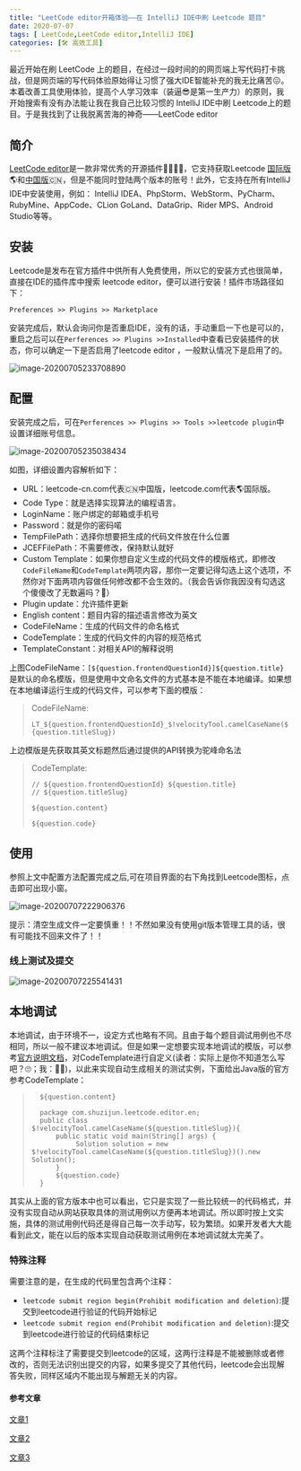 ```yaml
---
title: "LeetCode editor开箱体验——在 IntelliJ IDE中刷 Leetcode 题目"
date: 2020-07-07
tags: [ LeetCode,LeetCode editor,IntelliJ IDE]
categories: [🛠 高效工具]
---
```


最近开始在刷 LeetCode 上的题目，在经过一段时间的的网页端上写代码打卡挑战，但是网页端的写代码体验原始得让习惯了强大IDE智能补充的我无比痛苦😖。本着改善工具使用体验，提高个人学习效率（装逼😎是第一生产力）的原则，我开始搜索有没有办法能让我在我自己比较习惯的 IntelliJ IDE中刷 Leetcode上的题目。于是我找到了让我脱离苦海的神奇——LeetCode editor
<!-- more -->

## 简介

[LeetCode editor](https://github.com/shuzijun/leetcode-editor)是一款非常优秀的开源插件👍🏻👍🏻，它支持获取Leetcode [国际版](https://leetcode.com)🌎和[中国版](https://leetcode-cn.com)🇨🇳，但是不能同时登陆两个版本的账号！此外，它支持在所有IntelliJ IDE中安装使用，例如： IntelliJ IDEA、PhpStorm、WebStorm、PyCharm、RubyMine、AppCode、CLion GoLand、DataGrip、Rider MPS、Android Studio等等。

## 安装

Leetcode是发布在官方插件中供所有人免费使用，所以它的安装方式也很简单，直接在IDE的插件库中搜索 leetcode editor，便可以进行安装！插件市场路径如下：

`Preferences >> Plugins >> Marketplace`

安装完成后，默认会询问你是否重启IDE，没有的话，手动重启一下也是可以的，重启之后可以在`Perferences >> Plugins >>Installed`中查看已安装插件的状态，你可以确定一下是否启用了leetcode editor ，一般默认情况下是启用了的。

![image-20200705233708890](https://tva1.sinaimg.cn/large/007S8ZIlly1gggiskssmhj314x0u0qbf.jpg)



## 配置

安装完成之后，可在`Perferences >> Plugins >> Tools >>leetcode plugin`中设置详细账号信息。

![image-20200705235038434](https://tva1.sinaimg.cn/large/007S8ZIlly1gggj6kcnk3j31di0u0wrv.jpg)

如图，详细设置内容解析如下：

*   URL：leetcode-cn.com代表🇨🇳中国版，leetcode.com代表🌎国际版。
*   Code Type：就是选择实现算法的编程语言。
*   LoginName：账户绑定的邮箱或手机号
*   Password：就是你的密码喏
*   TempFilePath：选择你想要把生成的代码文件放在什么位置
*   JCEFFilePath：不需要修改，保持默认就好
*   Custom Template：如果你想自定义生成的代码文件的模版格式，即修改`CodeFileName`和`CodeTemplate`两项内容，那你一定要记得勾选上这个选项，不然你对下面两项内容做任何修改都不会生效的。（我会告诉你我因没有勾选这个傻傻改了无数遍吗？😬）
*   Plugin update：允许插件更新
*   English content：题目内容的描述语言修改为英文
*   CodeFileName：生成的代码文件的命名格式
*   CodeTemplate：生成的代码文件的内容的规范格式
*   TemplateConstant：对相关API的解释说明

上图CodeFileName：`[${question.frontendQuestionId}]${question.title}`是默认的命名模版，但是使用中文命名文件的方式基本是不能在本地编译。如果想在本地编译运行生成的代码文件，可以参考下面的模版：

>   CodeFileName:
>
>   ```LT_${question.frontendQuestionId}_$!velocityTool.camelCaseName(${question.titleSlug})```

上边模版是先获取其英文标题然后通过提供的API转换为驼峰命名法

>   CodeTemplate:
>
>   ```
>   // ${question.frontendQuestionId} ${question.title}
>   // ${question.titleSlug}
>   
>   ${question.content}
>   
>   ${question.code}
>   ```
>

## 使用

参照上文中配置方法配置完成之后,可在项目界面的右下角找到Leetcode图标，点击即可出现小窗。

![image-20200707222906376](https://tva1.sinaimg.cn/large/007S8ZIlly1ggis2d2a82j31gm0u01kx.jpg)

提示：清空生成文件一定要慎重！！不然如果没有使用git版本管理工具的话，很有可能找不回来文件了！！

### 线上测试及提交

![image-20200707225541431](https://tva1.sinaimg.cn/large/007S8ZIlly1ggistz1rs1j30u00ucwue.jpg)



## 本地调试

本地调试，由于环境不一，设定方式也略有不同。且由于每个题目调试用例也不尽相同，所以一般不建议本地调试。但是如果一定想要实现本地调试的模版，可以参考[官方说明文档](https://github.com/shuzijun/leetcode-question)，对CodeTemplate进行自定义(读者：实际上是你不知道怎么写吧？🙄；我：😬🤫)，以此来实现自动生成相关的测试实例，下面给出Java版的官方参考CodeTemplate：

>   ```
>     ${question.content}
>     
>     package com.shuzijun.leetcode.editor.en;
>     public class $!velocityTool.camelCaseName(${question.titleSlug}){
>         public static void main(String[] args) {
>              Solution solution = new $!velocityTool.camelCaseName(${question.titleSlug})().new Solution();
>         }
>         ${question.code}
>     }
>   ```

其实从上面的官方版本中也可以看出，它只是实现了一些比较统一的代码格式，并没有实现自动从网站获取具体的测试用例以方便再本地调试。所以即时按上文实施，具体的测试用例代码还是得自己每一次手动写，较为繁琐。如果开发者大大能看到此文，能在以后的版本实现自动获取测试用例在本地调试就太完美了。

### 特殊注释

需要注意的是，在生成的代码里包含两个注释：

-   `leetcode submit region begin(Prohibit modification and deletion)`:提交到leetcode进行验证的代码开始标记
-   `leetcode submit region end(Prohibit modification and deletion)`:提交到leetcode进行验证的代码结束标记

这两个注释标注了需要提交到leetcode的区域，这两行注释是不能被删除或者修改的，否则无法识别出提交的内容，如果多提交了其他代码，leetcode会出现解答失败，同样区域内不能出现与解题无关的内容。

#### 参考文章

[文章1](https://blog.csdn.net/weixin_40849588/article/details/96934259)

[文章2](https://zhuanlan.zhihu.com/p/60309695)

[文章3](https://github.com/shuzijun/leetcode-question)



